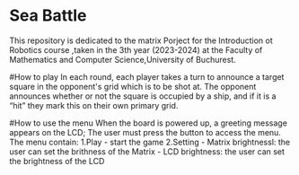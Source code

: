 # Sea Battle

  This repository is dedicated to the matrix Porject for the Introduction ot Robotics course ,taken in the 3th year (2023-2024) at the Faculty of Mathematics and Computer Science,University of Buchurest.

#How to play
  In each round, each player takes a turn to announce a target square in the opponent's grid which is to be shot at. The opponent announces whether or not the square is occupied by a ship, and if it is a “hit” they mark this on their own primary grid.

#How to use the menu
  When the board is powered up, a greeting message appears on the LCD; The user must press the button to access the menu.
  The menu contain:
    1.Play - start the game
    2.Setting 
     - Matrix brightnessl: the user can set the brithness of the Matrix
     - LCD brightness: the user can set the brightness of the LCD
